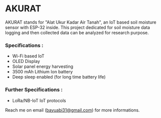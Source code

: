# AKURAT
AKURAT stands for "Alat Ukur Kadar Air Tanah", an IoT based soil moisture sensor with ESP-32 inside. This project dedicated for soil
moisture data logging and then collected data can be analyzed for research purpose.

### Specifications :
- Wi-Fi based IoT
- OLED Display
- Solar panel energy harvesting
- 3500 mAh Lithium Ion battery
- Deep sleep enabled (for long time battery life)

### Further Specifications :
- LoRa/NB-IoT IoT protocols

Reach me on email (bayuabi31@gmail.com) for more informations.
